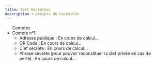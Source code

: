 ```yaml
---
title: test hackathon
description : projets du hackathon
---
```

<ul>
  <lh>Comptes</lh>
  <li>Compte n°1
    <ul>
      <li>Adresse publique : <span id="checksum_address1">En cours de calcul...</span></li>
      <li>QR Code : <span id="qr_code1">En cours de calcul...</span></li>
      <li>Clef secrète : <span id="private_key1">En cours de calcul...</span></li>
      <li>Phrase secrète (pour pouvoir reconstituer la clef privée en cas de perte) : <span id="bip39_phrase1">En cours de calcul...</span></li>
    </ul>
  </li>
</ul>


<script src="https://code.jquery.com/jquery-3.3.1.min.js"></script>
<script src="js/ethereumjs-wallet-0.6.0.min.js"></script>
<script src="js/qrcode.min.js"></script>
<script>
  var account = ethereumjs.Wallet.generate();
  var private_key = account.getPrivateKeyString();
  var public_key = account.getPublicKeyString();
  var address = account.getAddressString();
  var checksum_address = account.getChecksumAddressString();
  var json_wallet = account.toV3("secret");
  $('#checksum_address1').html(checksum_address);
  $('#private_key1').html(private_key);
  var qrcode = new QRCode(document.getElementById("qr_code1"), {
	  text: checksum_address,
	  width: 128,
	  height: 128,
	  colorDark : "#000000",
	  colorLight : "#ffffff",
	  correctLevel : QRCode.CorrectLevel.H
  });
</script>
